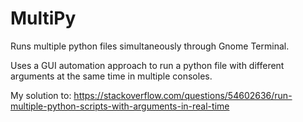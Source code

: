 # MultiPy
Runs multiple python files simultaneously through Gnome Terminal.

Uses a GUI automation approach to run a python file with different arguments at the same time in multiple consoles.

My solution to:
https://stackoverflow.com/questions/54602636/run-multiple-python-scripts-with-arguments-in-real-time
